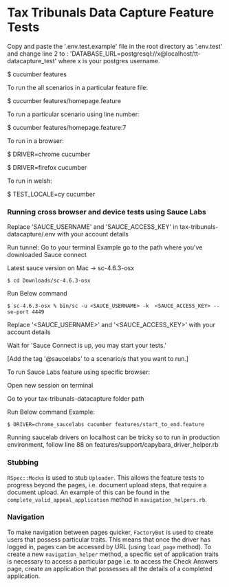 # Tax Tribunals Data Capture Feature Tests

Copy and paste the '.env.test.example' file in the root directory as '.env.test' and change line 2 to : 'DATABASE_URL=postgresql://x@localhost/tt-datacapture_test' where x is your postgres username.

$ cucumber features

To run the all scenarios in a particular feature file:

$ cucumber features/homepage.feature

To run a particular scenario using line number:

$ cucumber features/homepage.feature:7

To run in a browser:

$ DRIVER=chrome cucumber

$ DRIVER=firefox cucumber

To run in welsh:

$ TEST_LOCALE=cy cucumber


### Running cross browser and device tests using Sauce Labs
Replace 'SAUCE_USERNAME' and 'SAUCE_ACCESS_KEY' in tax-tribunals-datacapture/.env with your account details

Run tunnel:
Go to your terminal
Example go to the path where you've downloaded Sauce connect

Latest sauce version on Mac -> sc-4.6.3-osx

`$ cd Downloads/sc-4.6.3-osx`

Run Below command

`$ sc-4.6.3-osx % bin/sc -u <SAUCE_USERNAME> -k  <SAUCE_ACCESS_KEY> --se-port 4449`

Replace '<SAUCE_USERNAME>' and '<SAUCE_ACCESS_KEY>' with your account details

Wait for 'Sauce Connect is up, you may start your tests.'

[Add the tag '@saucelabs' to a scenario/s that you want to run.]

To run Sauce Labs feature using specific browser:

Open new session on terminal

Go to your tax-tribunals-datacapture folder path

Run Below command
Example:

`$ DRIVER=chrome_saucelabs cucumber features/start_to_end.feature`

Running saucelab drivers on localhost can be tricky so to run in production environment, follow line 88 on features/support/capybara_driver_helper.rb

### Stubbing

`RSpec::Mocks` is used to stub `Uploader`. This allows the feature tests to progress beyond the pages, i.e. document upload steps, that require a document upload. An example of this can be found in the `complete_valid_appeal_application` method in `navigation_helpers.rb`.

### Navigation

To make navigation between pages quicker, `FactoryBot` is used to create users that possess particular traits. This means that once the driver has logged in, pages can be accessed by URL (using `load_page` method). To create a new `navigation_helper` method, a specific set of application traits is necessary to access a particular page i.e. to access the Check Answers page, create an application that possesses all the details of a completed application.